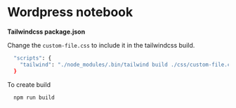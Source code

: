 # Wordpress notebook


**Tailwindcss package.json**

Change the `custom-file.css` to include it in the tailwindcss build.
``` bash
  "scripts": {
    "tailwind": "./node_modules/.bin/tailwind build ./css/custom-file.css -c ./css/tailwind.js -o ./style.css"
  }
```

To create build
``` bash
  npm run build
```
